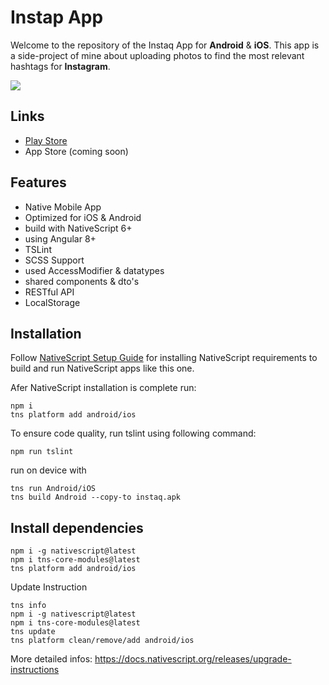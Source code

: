 # Instap App

Welcome to the repository of the Instaq App for **Android** & **iOS**. This app is a side-project of mine about uploading photos to find the most relevant hashtags for **Instagram**.

![](https://lh3.googleusercontent.com/UorfLyAg3i91YgbDioeiURsL6EsFWBGs_BF7Nsxck4rq5PYbXkv7KCKgmC069hTTXzI=s180-rw)

## Links 
  * [Play Store](https://play.google.com/store/apps/details?id=com.innocliq.instaq)
  * App Store (coming soon)

## Features

  * Native Mobile App
  * Optimized for iOS & Android
  * build with NativeScript 6+
  * using Angular 8+
  * TSLint
  * SCSS Support
  * used AccessModifier & datatypes
  * shared components & dto's
  * RESTful API
  * LocalStorage

## Installation

Follow [NativeScript Setup Guide](https://docs.nativescript.org/start/ns-setup-win) for installing NativeScript requirements to build and run NativeScript apps like this one.

Afer NativeScript installation is complete run:

```
npm i
tns platform add android/ios
```

To ensure code quality, run tslint using following command:

```
npm run tslint
```

run on device with

```
tns run Android/iOS
tns build Android --copy-to instaq.apk
```

## Install dependencies

```
npm i -g nativescript@latest
npm i tns-core-modules@latest
tns platform add android/ios
```

Update Instruction

```
tns info
npm i -g nativescript@latest
npm i tns-core-modules@latest
tns update
tns platform clean/remove/add android/ios
```
More detailed infos: https://docs.nativescript.org/releases/upgrade-instructions

